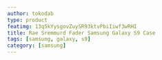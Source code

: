 ```yaml
---
author: tokodab
type: product
featimg: 13q5kYysgovZuySR93ktvPbiIiwf3wRHI
title: Rae Sremmurd Fader Samsung Galaxy S9 Case
tags: [samsung, galaxy, s9]
category: [samsung]
---
```


